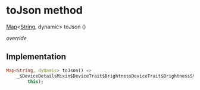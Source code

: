 


# toJson method








[Map](https://api.dart.dev/stable/2.12.3/dart-core/Map-class.html)&lt;[String](https://api.dart.dev/stable/2.12.3/dart-core/String-class.html), dynamic> toJson
()

_override_






## Implementation

```dart
Map<String, dynamic> toJson() =>
    _$DeviceDetailsMixin$DeviceTrait$BrightnessDeviceTrait$BrightnessStateToJson(
        this);
```







